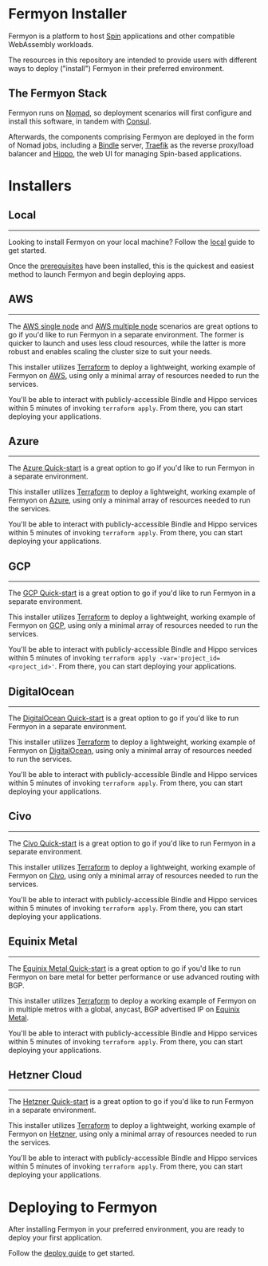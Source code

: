 # Fermyon Installer

Fermyon is a platform to host [Spin](https://spin.fermyon.dev) applications
and other compatible WebAssembly workloads.

The resources in this repository are intended to provide users with different
ways to deploy ("install") Fermyon in their preferred environment.

## The Fermyon Stack

Fermyon runs on [Nomad](https://nomadproject.io), so deployment scenarios
will first configure and install this software, in tandem with
[Consul](https://consul.io).

Afterwards, the components comprising Fermyon are deployed in the
form of Nomad jobs, including a [Bindle](https://github.com/deislabs/bindle)
server, [Traefik](https://docs.traefik.io) as the reverse proxy/load balancer
and [Hippo](https://github.com/deislabs/hippo), the web UI for managing
Spin-based applications.

# Installers

## Local

---

Looking to install Fermyon on your local machine? Follow the
[local](./local/README.md) guide to get started.

Once the
[prerequisites](./local/README.md#prerequisites) have been installed, this
is the quickest and easiest method to launch Fermyon and begin deploying
apps.

## AWS

---

The [AWS single node](./aws/terraform/single-node/README.md) and [AWS multiple node](./aws/terraform/multiple-nodes/README.md) scenarios are great options to go
if you'd like to run Fermyon in a separate environment.
The former is quicker to launch and uses less cloud resources,
while the latter is more robust and enables scaling the cluster size to suit your needs.

This installer utilizes [Terraform](https://terraform.io) to deploy a
lightweight, working example of Fermyon on [AWS](https://aws.amazon.com/),
using only a minimal array of resources needed to run the services.

You'll be able to interact with publicly-accessible Bindle and Hippo services
within 5 minutes of invoking `terraform apply`. From there, you can start
deploying your applications.

## Azure

---

The [Azure Quick-start](./azure/README.md) is a great option to go if you'd like
to run Fermyon in a separate environment.

This installer utilizes [Terraform](https://terraform.io) to deploy a
lightweight, working example of Fermyon on [Azure](https://azure.microsoft.com/),
using only a minimal array of resources needed to run the services.

You'll be able to interact with publicly-accessible Bindle and Hippo services
within 5 minutes of invoking `terraform apply`. From there, you can start
deploying your applications.

## GCP

---

The [GCP Quick-start](./gcp/README.md) is a great option to go if you'd like
to run Fermyon in a separate environment.

This installer utilizes [Terraform](https://terraform.io) to deploy a
lightweight, working example of Fermyon on [GCP](https://cloud.google.com/gcp/),
using only a minimal array of resources needed to run the services.

You'll be able to interact with publicly-accessible Bindle and Hippo services
within 5 minutes of invoking `terraform apply -var='project_id=<project_id>'`. From there, you can start
deploying your applications.

## DigitalOcean

---

The [DigitalOcean Quick-start](./digitalocean/README.md) is a great option to go if you'd like
to run Fermyon in a separate environment.

This installer utilizes [Terraform](https://terraform.io) to deploy a
lightweight, working example of Fermyon on [DigitalOcean](https://www.digitalocean.com/),
using only a minimal array of resources needed to run the services.

You'll be able to interact with publicly-accessible Bindle and Hippo services
within 5 minutes of invoking `terraform apply`. From there, you can start
deploying your applications.

## Civo

---

The [Civo Quick-start](./civo/README.md) is a great option to go if you'd like
to run Fermyon in a separate environment.

This installer utilizes [Terraform](https://terraform.io) to deploy a
lightweight, working example of Fermyon on [Civo](https://www.civo.com/),
using only a minimal array of resources needed to run the services.

You'll be able to interact with publicly-accessible Bindle and Hippo services
within 5 minutes of invoking `terraform apply`. From there, you can start
deploying your applications.

## Equinix Metal

---

The [Equinix Metal Quick-start](./equinix-metal/README.md) is a great option to go if you'd like to run Fermyon on bare metal for better performance or use advanced routing with BGP.

This installer utilizes [Terraform](https://terraform.io) to deploy a working example of Fermyon on in multiple metros with a global, anycast, BGP advertised IP on [Equinix Metal](https://console.equinix.com/).

You'll be able to interact with publicly-accessible Bindle and Hippo services
within 5 minutes of invoking `terraform apply`. From there, you can start
deploying your applications.

## Hetzner Cloud

---

The [Hetzner Quick-start](./hetzner/terraform//single-node/README.md) is a great option to go if you'd like
to run Fermyon in a separate environment.

This installer utilizes [Terraform](https://terraform.io) to deploy a
lightweight, working example of Fermyon on [Hetzner](https://hetzner.com/),
using only a minimal array of resources needed to run the services.

You'll be able to interact with publicly-accessible Bindle and Hippo services
within 5 minutes of invoking `terraform apply`. From there, you can start
deploying your applications.

# Deploying to Fermyon

After installing Fermyon in your preferred environment, you are ready to deploy
your first application.

Follow the [deploy guide](deploy.md) to get started.
